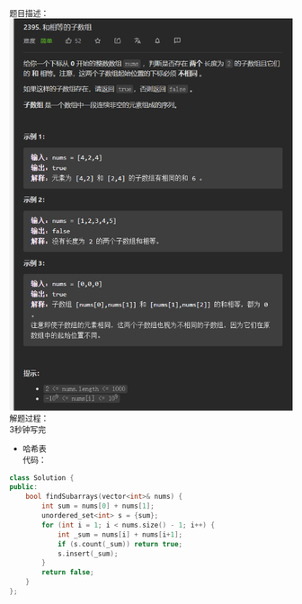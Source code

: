 题目描述：  
![image](/basicaldatastructure/setandmap/image/image10.png)  
解题过程：  
3秒钟写完  
- 哈希表  
代码：  
```cpp
class Solution {
public:
    bool findSubarrays(vector<int>& nums) {
        int sum = nums[0] + nums[1];
        unordered_set<int> s = {sum};
        for (int i = 1; i < nums.size() - 1; i++) {
            int _sum = nums[i] + nums[i+1];
            if (s.count(_sum)) return true;
            s.insert(_sum);
        }
        return false;
    }
};
```